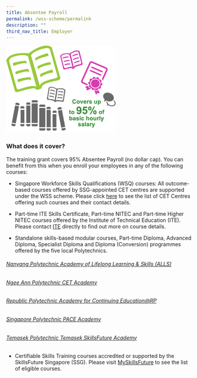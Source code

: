 ```yaml
---
title: Absentee Payroll
permalink: /wss-scheme/permalink
description: ""
third_nav_title: Employer
---
```

![](/images/WSS12.png)

### What does it cover?
The training grant covers 95% Absentee Payroll (no dollar cap). You can benefit from this when you enroll your employees in any of the following courses:

* Singapore Workforce Skills Qualifications (WSQ) courses: All outcome-based courses offered by SSG-appointed CET centres are supported under the WSS scheme. Please click [here](https://www.ssg.gov.sg/wsq/cet-centres.html) to see the list of CET Centres offering such courses and their contact details.

* Part-time ITE Skills Certificate, Part-time NITEC and Part-time Higher NITEC courses offered by the Institute of Technical Education (ITE). Please contact [ITE](https://www.ite.edu.sg/who-we-are/get-in-touch) directly to find out more on course details.

* Standalone skills-based modular courses, Part-time Diploma, Advanced Diploma, Specialist Diploma and Diploma (Conversion) programmes offered by the five local Polytechnics.
###### [Nanyang Polytechnic Academy of Lifelong Learning & Skills (ALLS)](https://www.nyp.edu.sg/admissions/lifelong-learners/centre-for-industry-and-lifelong-learning.html)
###### [Ngee Ann Polytechnic CET Academy](https://www.cet.np.edu.sg/)
###### [Republic Polytechnic Academy for Continuing Education@RP](https://www.rp.edu.sg/ace/home)
###### [Singapore Polytechnic PACE Academy](https://www.sp.edu.sg/pace)
###### [Temasek Polytechnic Temasek SkillsFuture Academy](https://www.tp.edu.sg/centres/temasek-skillsfuture-academy)



* Certifiable Skills Training courses accredited or supported by the SkillsFuture Singapore (SSG). Please visit [MySkillsFuture](https://www.myskillsfuture.gov.sg/content/portal/en/index.html) to see the list of eligible courses.


